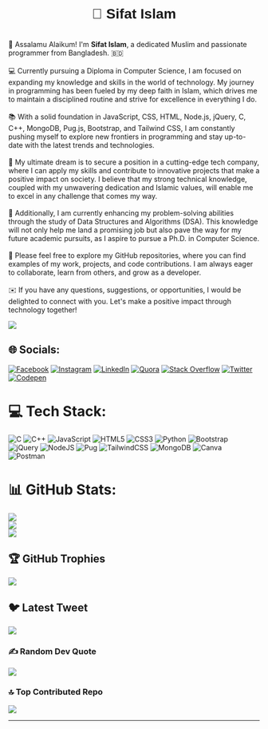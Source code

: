 <h1 style="font-family: 'Arial', sans-serif; ,color: #FF4081;"align="center";>👋 Sifat Islam</h1>
 <br>
🌟 Assalamu Alaikum! I'm <b>Sifat Islam</b>, a dedicated Muslim and passionate programmer from Bangladesh. 🇧🇩<br><br>💻 Currently pursuing a Diploma in Computer Science, I am focused on expanding my knowledge and skills in the world of technology. My journey in programming has been fueled by my deep faith in Islam, which drives me to maintain a disciplined routine and strive for excellence in everything I do.<br><br>📚 With a solid foundation in JavaScript, CSS, HTML, Node.js, jQuery, C, C++, MongoDB, Pug.js, Bootstrap, and Tailwind CSS, I am constantly pushing myself to explore new frontiers in programming and stay up-to-date with the latest trends and technologies.<br><br>🚀 My ultimate dream is to secure a position in a cutting-edge tech company, where I can apply my skills and contribute to innovative projects that make a positive impact on society. I believe that my strong technical knowledge, coupled with my unwavering dedication and Islamic values, will enable me to excel in any challenge that comes my way.<br><br>📖 Additionally, I am currently enhancing my problem-solving abilities through the study of Data Structures and Algorithms (DSA). This knowledge will not only help me land a promising job but also pave the way for my future academic pursuits, as I aspire to pursue a Ph.D. in Computer Science.<br><br>🔗 Please feel free to explore my GitHub repositories, where you can find examples of my work, projects, and code contributions. I am always eager to collaborate, learn from others, and grow as a developer.<br><br>✉️ If you have any questions, suggestions, or opportunities, I would be delighted to connect with you. Let's make a positive impact through technology together!


[![](https://visitcount.itsvg.in/api?id=Sifathislam&icon=2&color=3)](https://visitcount.itsvg.in)


## 🌐 Socials:
[![Facebook](https://img.shields.io/badge/Facebook-%231877F2.svg?logo=Facebook&logoColor=white)](https://facebook.com/sifathislam790) [![Instagram](https://img.shields.io/badge/Instagram-%23E4405F.svg?logo=Instagram&logoColor=white)](https://instagram.com/sifathislam790) [![LinkedIn](https://img.shields.io/badge/LinkedIn-%230077B5.svg?logo=linkedin&logoColor=white)](https://linkedin.com/in/https://www.linkedin.com/in/sifathislam790/) [![Quora](https://img.shields.io/badge/Quora-%23B92B27.svg?logo=Quora&logoColor=white)](https://quora.com/profile/Sifat-Islam-137) [![Stack Overflow](https://img.shields.io/badge/-Stackoverflow-FE7A16?logo=stack-overflow&logoColor=white)](https://stackoverflow.com/users/18268038) [![Twitter](https://img.shields.io/badge/Twitter-%231DA1F2.svg?logo=Twitter&logoColor=white)](https://twitter.com/SIFATH60599070) [![Codepen](https://img.shields.io/badge/Codepen-000000?style=for-the-badge&logo=codepen&logoColor=white)](https://codepen.io/@sifathislam790) 

# 💻 Tech Stack:
![C](https://img.shields.io/badge/c-%2300599C.svg?style=for-the-badge&logo=c&logoColor=white) ![C++](https://img.shields.io/badge/c++-%2300599C.svg?style=for-the-badge&logo=c%2B%2B&logoColor=white) ![JavaScript](https://img.shields.io/badge/javascript-%23323330.svg?style=for-the-badge&logo=javascript&logoColor=%23F7DF1E) ![HTML5](https://img.shields.io/badge/html5-%23E34F26.svg?style=for-the-badge&logo=html5&logoColor=white) ![CSS3](https://img.shields.io/badge/css3-%231572B6.svg?style=for-the-badge&logo=css3&logoColor=white) ![Python](https://img.shields.io/badge/python-3670A0?style=for-the-badge&logo=python&logoColor=ffdd54) ![Bootstrap](https://img.shields.io/badge/bootstrap-%23563D7C.svg?style=for-the-badge&logo=bootstrap&logoColor=white) ![jQuery](https://img.shields.io/badge/jquery-%230769AD.svg?style=for-the-badge&logo=jquery&logoColor=white) ![NodeJS](https://img.shields.io/badge/node.js-6DA55F?style=for-the-badge&logo=node.js&logoColor=white) ![Pug](https://img.shields.io/badge/Pug-FFF?style=for-the-badge&logo=pug&logoColor=A86454) ![TailwindCSS](https://img.shields.io/badge/tailwindcss-%2338B2AC.svg?style=for-the-badge&logo=tailwind-css&logoColor=white) ![MongoDB](https://img.shields.io/badge/MongoDB-%234ea94b.svg?style=for-the-badge&logo=mongodb&logoColor=white) ![Canva](https://img.shields.io/badge/Canva-%2300C4CC.svg?style=for-the-badge&logo=Canva&logoColor=white) ![Postman](https://img.shields.io/badge/Postman-FF6C37?style=for-the-badge&logo=postman&logoColor=white)
# 📊 GitHub Stats:
![](https://github-readme-stats.vercel.app/api?username=Sifathislam&theme=dark&hide_border=false&include_all_commits=true&count_private=true)<br/>
![](https://github-readme-streak-stats.herokuapp.com/?user=Sifathislam&theme=dark&hide_border=false)<br/>
![](https://github-readme-stats.vercel.app/api/top-langs/?username=Sifathislam&theme=dark&hide_border=false&include_all_commits=true&count_private=true&layout=compact)

## 🏆 GitHub Trophies
![](https://github-profile-trophy.vercel.app/?username=Sifathislam&theme=matrix&no-frame=false&no-bg=true&margin-w=4)

## 🐦 Latest Tweet
[![](https://gtce.itsvg.in/api?username=SIFATH60599070)](https://github.com/VishwaGauravIn/github-twitter-card-embed)

### ✍️ Random Dev Quote
![](https://quotes-github-readme.vercel.app/api?type=horizontal&theme=gruvbox)

### 🔝 Top Contributed Repo
![](https://github-contributor-stats.vercel.app/api?username=Sifathislam&limit=5&theme=tokyonight&combine_all_yearly_contributions=true)

---

<!-- Proudly created with GPRM ( https://gprm.itsvg.in ) -->
